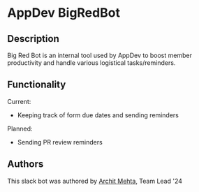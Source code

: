 # AppDev BigRedBot
## Description
Big Red Bot is an internal tool used by AppDev to boost member productivity and handle various logistical tasks/reminders.

## Functionality
Current:
- Keeping track of form due dates and sending reminders

Planned:
- Sending PR review reminders

## Authors
This slack bot was authored by [Archit Mehta](https://github.com/Archit404Error), Team Lead '24 
